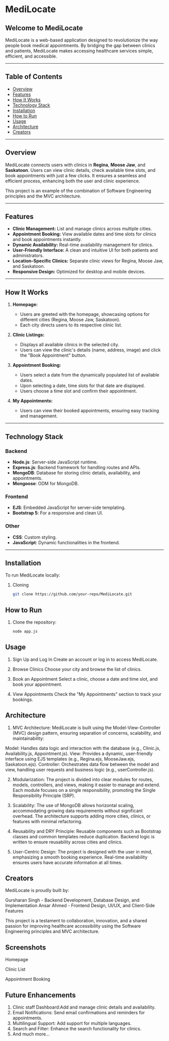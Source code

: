 # MediLocate

## Welcome to MediLocate

MediLocate is a web-based application designed to revolutionize the way people book medical appointments. By bridging the gap between clinics and patients, MediLocate makes accessing healthcare services simple, efficient, and accessible.

---

## Table of Contents

- [Overview](#overview)
- [Features](#features)
- [How It Works](#how-it-works)
- [Technology Stack](#technology-stack)
- [Installation](#installation)
- [How to Run](#how-to-run)
- [Usage](#usage)
- [Architecture](#architecture)
- [Creators](#creators)

---

## Overview

MediLocate connects users with clinics in **Regina**, **Moose Jaw**, and **Saskatoon**. Users can view clinic details, check available time slots, and book appointments with just a few clicks. It ensures a seamless and efficient process, enhancing both the user and clinic experience.

This project is an example of the combination of Software Engineering principles and the MVC architecture.

---

## Features

- **Clinic Management:** List and manage clinics across multiple cities.
- **Appointment Booking:** View available dates and time slots for clinics and book appointments instantly.
- **Dynamic Availability:** Real-time availability management for clinics.
- **User-Friendly Interface:** A clean and intuitive UI for both patients and administrators.
- **Location-Specific Clinics:** Separate clinic views for Regina, Moose Jaw, and Saskatoon.
- **Responsive Design:** Optimized for desktop and mobile devices.

---

## How It Works

1. **Homepage:**
   - Users are greeted with the homepage, showcasing options for different cities (Regina, Moose Jaw, Saskatoon).
   - Each city directs users to its respective clinic list.

2. **Clinic Listings:**
   - Displays all available clinics in the selected city.
   - Users can view the clinic's details (name, address, image) and click the "Book Appointment" button.

3. **Appointment Booking:**
   - Users select a date from the dynamically populated list of available dates.
   - Upon selecting a date, time slots for that date are displayed.
   - Users choose a time slot and confirm their appointment.

4. **My Appointments:**
   - Users can view their booked appointments, ensuring easy tracking and management.

---

## Technology Stack

### Backend
- **Node.js**: Server-side JavaScript runtime.
- **Express.js**: Backend framework for handling routes and APIs.
- **MongoDB**: Database for storing clinic details, availability, and appointments.
- **Mongoose**: ODM for MongoDB.

### Frontend
- **EJS**: Embedded JavaScript for server-side templating.
- **Bootstrap 5**: For a responsive and clean UI.

### Other
- **CSS**: Custom styling.
- **JavaScript**: Dynamic functionalities in the frontend.

---

## Installation

To run MediLocate locally:

1. Cloning
   ```bash
   git clone https://github.com/your-repo/MediLocate.git

## How to Run

1. Clone the repository:
   ```bash
   node app.js


## Usage
1. Sign Up and Log In
 Create an account or log in to access MediLocate.

2. Browse Clinics
 Choose your city and browse the list of clinics.
3. Book an Appointment
 Select a clinic, choose a date and time slot, and book your appointment.
4. View Appointments
 Check the "My Appointments" section to track your bookings.

## Architecture

1. MVC Architecture:
MediLocate is built using the Model-View-Controller (MVC) design pattern, ensuring separation of concerns, scalability, and maintainability:

Model: Handles data logic and interaction with the database (e.g., Clinic.js, Availability.js, Appointment.js).
View: Provides a dynamic, user-friendly interface using EJS templates (e.g., Regina.ejs, MooseJaw.ejs, Saskatoon.ejs).
Controller: Orchestrates data flow between the model and view, handling user requests and business logic (e.g., userController.js).

2. Modularization:
The project is divided into clear modules for routes, models, controllers, and views, making it easier to manage and extend.
Each module focuses on a single responsibility, promoting the Single Responsibility Principle (SRP).

3. Scalability:
The use of MongoDB allows horizontal scaling, accommodating growing data requirements without significant overhead.
The architecture supports adding more cities, clinics, or features with minimal refactoring.

4. Reusability and DRY Principle:
Reusable components such as Bootstrap classes and common templates reduce duplication.
Backend logic is written to ensure reusability across cities and clinics.

5. User-Centric Design:
The project is designed with the user in mind, emphasizing a smooth booking experience.
Real-time availability ensures users have accurate information at all times.

## Creators
MediLocate is proudly built by:

Gursharan Singh - Backend Development, Database Design, and Implementation
Ansar Ahmed - Frontend Design, UI/UX, and Client-Side Features

This project is a testament to collaboration, innovation, and a shared passion for improving healthcare accessibility using the Software Engineering principles and MVC architecture.

## Screenshots
Homepage 

Clinic List

Appointment Booking

## Future Enhancements
1. Clinic staff Dashboard:Add and manage clinic details and availability.
2. Email Notifications: Send email confirmations and reminders for appointments.
3. Multilingual Support: Add support for multiple languages.
4. Search and Filter: Enhance the search functionality for clinics.
5. And much more...